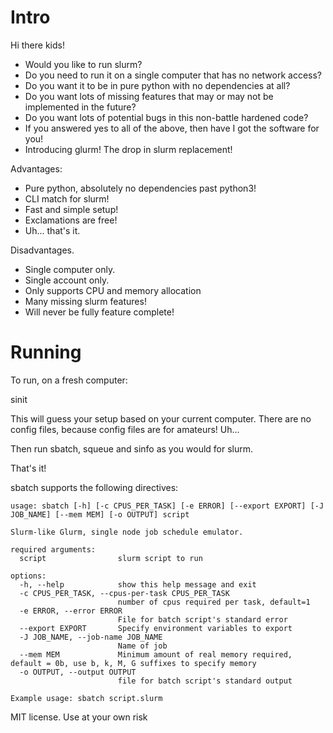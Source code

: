 
# Intro

Hi there kids! 
- Would you like to run slurm?
- Do you need to run it on a single computer that has no network access? 
- Do you want it to be in pure python with no dependencies at all? 
- Do you want lots of missing features that may or may not be implemented in the future?
- Do you want lots of potential bugs in this non-battle hardened code?
- If you answered yes to all of the above, then have I got the software for you!
- Introducing glurm! The drop in slurm replacement!

Advantages:
- Pure python, absolutely no dependencies past python3!
- CLI match for slurm!
- Fast and simple setup!
- Exclamations are free!
- Uh... that's it.

Disadvantages.
- Single computer only.
- Single account only.
- Only supports CPU and memory allocation
- Many missing slurm features!
- Will never be fully feature complete!

# Running

To run, on a fresh computer:

sinit 

This will guess your setup based on your current computer. There are no config files, because config files are for amateurs! Uh...

Then run sbatch, squeue and sinfo as you would for slurm.

That's it! 

sbatch supports the following directives:

```
usage: sbatch [-h] [-c CPUS_PER_TASK] [-e ERROR] [--export EXPORT] [-J JOB_NAME] [--mem MEM] [-o OUTPUT] script

Slurm-like Glurm, single node job schedule emulator.

required arguments:
  script                slurm script to run

options:
  -h, --help            show this help message and exit
  -c CPUS_PER_TASK, --cpus-per-task CPUS_PER_TASK
                        number of cpus required per task, default=1
  -e ERROR, --error ERROR
                        File for batch script's standard error
  --export EXPORT       Specify environment variables to export
  -J JOB_NAME, --job-name JOB_NAME
                        Name of job
  --mem MEM             Minimum amount of real memory required, default = 0b, use b, k, M, G suffixes to specify memory
  -o OUTPUT, --output OUTPUT
                        file for batch script's standard output

Example usage: sbatch script.slurm
```

MIT license. Use at your own risk


